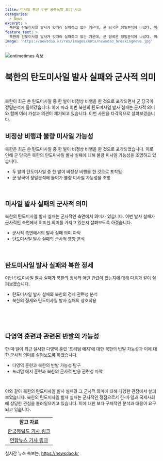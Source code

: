 ```yaml
---
title: 미사일 평양 인근 공중폭발 의심 사고
categories:
  - News
excerpt: >
  북한의 탄도미사일 발사가 잇따라 실패하고 있는 가운데, 군 당국은 정밀분석에 나섰다. 미사일 중 한 발이 비정상 비행을 한 것으로 확인되며, 북한의 미사일 불량률이 문제로 부각되고 있다. 이는 북한의 최근 도발이 실패로 돌아가면서 발생한 문제인데, 이러한 실패로 미사일의 신뢰성에 대한 의문도 제기되고 있다. 한·미·일 다영역 훈련 ‘프리덤 에지’에 반발하는 의미도 있을 것으로 보이며, 이에 대한 대응도 예상되고 있다.
feature_text: >
  북한의 탄도미사일 발사가 잇따라 실패하고 있는 가운데, 군 당국은 정밀분석에 나섰다. 미사일 중 한 발이 비정상 비행을 한 것으로 확인되며, 북한의 미사일 불량률이 문제로 부각되고 있다. 이는 북한의 최근 도발이 실패로 돌아가면서 발생한 문제인데, 이러한 실패로 미사일의 신뢰성에 대한 의문도 제기되고 있다. 한·미·일 다영역 훈련 ‘프리덤 에지’에 반발하는 의미도 있을 것으로 보이며, 이에 대한 대응도 예상되고 있다.
image: 'https://newsdao.kr/res/images/meta/newsdao_breakingnews.jpg'
---
```


<p><img src="https://newsdao.kr/res/images/meta/newsdao_breakingnews.jpg" alt="ontimetimes 속보" /></p>

<h1 data-ke-size="size26">북한의 탄도미사일 발사 실패와 군사적 의미</h1>

<p data-ke-size="size16">&nbsp;</p>

<p>북한이 최근 쏜 탄도미사일 중 한 발이 비정상 비행을 한 것으로 포착되면서 군 당국이 정밀분석에 들어갔습니다. 이에 따라 이번 북한의 탄도미사일 발사 실패는 군사적 의미와 함께 여러 가설과 의견이 제기되고 있습니다. 이번 사안을 다각적으로 살펴보겠습니다.</p>

<h2 data-ke-size="size24">비정상 비행과 불량 미사일 가능성</h2>

<p data-ke-size="size16">북한은 최근 쏜 탄도미사일 중 한 발이 비정상 비행을 한 것으로 포착되었습니다. 이로 인해 군 당국은 북한의 탄도미사일 발사 실패에 대해 불량 미사일 가능성을 조명하고 있습니다.</p>

<ul>
<li>두 발의 탄도미사일 중 한 발이 비정상 비행을 한 것으로 포착됨</li>
<li>군 당국이 정밀분석에 들어가 불량 미사일 가능성을 조명</li>
</ul>

<p data-ke-size="size16">&nbsp;</p>

<h2 data-ke-size="size24">미사일 발사 실패의 군사적 의미</h2>

<p data-ke-size="size16">북한의 탄도미사일 발사 실패는 군사적인 측면에서 의미가 있습니다. 이번 발사 실패가 군사적인 측면에서 어떠한 의미를 가지고 있는지 살펴보도록 하겠습니다.</p>

<ul>
<li>군사적 측면에서의 발사 실패 의미 파악</li>
<li>탄도미사일 발사 실패의 군사적 영향 분석</li>
</ul>

<p data-ke-size="size16">&nbsp;</p>

<h2 data-ke-size="size24">탄도미사일 발사 실패와 북한 정세</h2>

<p data-ke-size="size16">이번 탄도미사일 발사 실패가 북한의 정세와 어떤 관련이 있는지에 대해 다음과 같이 살펴보겠습니다.</p>

<ul>
<li>탄도미사일 발사 실패와 북한의 정세 관련성 분석</li>
<li>북한의 정세와 탄도미사일 발사 실패의 상호작용</li>
</ul>

<p data-ke-size="size16">&nbsp;</p>

<p data-ke-size="size16">&nbsp;</p>

<h2 data-ke-size="size24">다영역 훈련과 관련된 반발의 가능성</h2>

<p data-ke-size="size16">한·미·일이 최근 실시한 다영역 훈련 ‘프리덤 에지’에 대한 북한의 반발 가능성과 이에 대한 군사적 의미를 살펴보도록 하겠습니다.</p>

<ul>
<li>다영역 훈련과 북한의 반발 가능성 탐구</li>
<li>프리덤 에지 훈련과 북한의 군사적 반응 관련성 파악</li>
</ul>

<p data-ke-size="size16">&nbsp;</p>

<p>이와 같이 북한의 탄도미사일 발사 실패와 그 군사적 의미에 대해 다양한 관점에서 살펴보았습니다. 북한의 탄도미사일 발사 실패는 군사적인 쟁점으로서 한·미·일과 국제사회에 상당한 관심을 불러일으키고 있습니다. 이에 대한 보다 구체적인 분석과 대응이 요구되고 있습니다.<br></p>

<table>
<tbody>
<tr>
<td style="text-align: center; height: 17px;"><b>참고 자료</b></td>
</tr>
<tr>
<td style="text-align: center; height: 17px;"><a href="https://www.koreaherald.com/view.php?ud=20220630000995">한국헤럴드 기사 링크</a></td>
</tr>
<tr>
<td style="text-align: center; height: 17px;"><a href="https://www.yna.co.kr/view/AKR20220701035852014?input=1195m">연합뉴스 기사 링크</a></td>
</tr>
</tbody>
</table>
실시간 뉴스 속보는, <a href="https://newsdao.kr" rel="dofollow">https://newsdao.kr</a>


